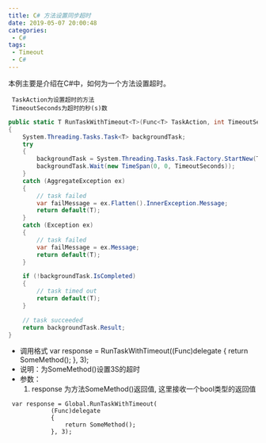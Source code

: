 ```yaml
---
title: C# 方法设置同步超时
date: 2019-05-07 20:00:48
categories: 
 - C#
tags:
 - Timeout
 - C#
---
```


本例主要是介绍在C#中，如何为一个方法设置超时。

<!-- more -->

	 TaskAction为设置超时的方法
	 TimeoutSeconds为超时的秒(s)数
``` c#
public static T RunTaskWithTimeout<T>(Func<T> TaskAction, int TimeoutSeconds)
{
    System.Threading.Tasks.Task<T> backgroundTask;
    try
    {
        backgroundTask = System.Threading.Tasks.Task.Factory.StartNew(TaskAction);
        backgroundTask.Wait(new TimeSpan(0, 0, TimeoutSeconds));
    }
    catch (AggregateException ex)
    {
        // task failed
        var failMessage = ex.Flatten().InnerException.Message;
        return default(T);
    }
    catch (Exception ex)
    {
        // task failed
        var failMessage = ex.Message;
        return default(T);
    }

    if (!backgroundTask.IsCompleted)
    {
        // task timed out
        return default(T);
    }

    // task succeeded
    return backgroundTask.Result;
}
```

- 调用格式
 var response = RunTaskWithTimeout((Func)delegate { return SomeMethod(); }, 3);
- 说明：为SomeMethod()设置3S的超时
- 参数：
  1. response  为方法SomeMethod()返回值,  这里接收一个bool类型的返回值       

``` vala
 var response = Global.RunTaskWithTimeout(
            (Func)delegate
            {
                return SomeMethod();
            }, 3);            
```
